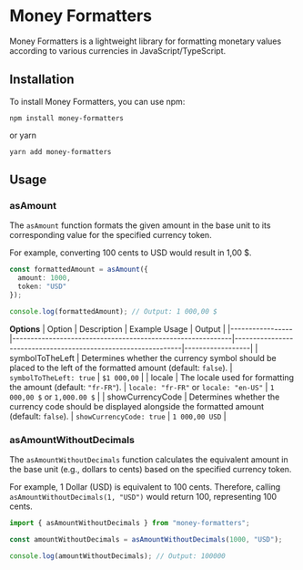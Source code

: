 # Money Formatters
Money Formatters is a lightweight library for formatting monetary values according to various currencies in JavaScript/TypeScript.

## Installation
To install Money Formatters, you can use npm:
```
npm install money-formatters
```
or yarn 
```
yarn add money-formatters
```

## Usage

### asAmount

The `asAmount` function formats the given amount in the base unit to its corresponding value for the specified currency token.

For example, converting 100 cents to USD would result in 1,00 $.

```ts
const formattedAmount = asAmount({
  amount: 1000,
  token: "USD"
});

console.log(formattedAmount); // Output: 1 000,00 $
```

**Options**
| Option          | Description                                                | Example Usage                                                 | Output           |
|-----------------|------------------------------------------------------------|---------------------------------------------------------------|------------------|
| symbolToTheLeft | Determines whether the currency symbol should be placed to the left of the formatted amount (default: `false`). | `symbolToTheLeft: true`                                      | `$1 000,00`      |
| locale          | The locale used for formatting the amount (default: `"fr-FR"`). | `locale: "fr-FR"` or `locale: "en-US"`                         | `1 000,00 $` or `1,000.00 $` |
| showCurrencyCode  | Determines whether the currency code should be displayed alongside the formatted amount (default: `false`). | `showCurrencyCode: true`                        | `1 000,00 USD`                      |

### asAmountWithoutDecimals
The `asAmountWithoutDecimals` function calculates the equivalent amount in the base unit (e.g., dollars to cents) based on the specified currency token.

For example, 1 Dollar (USD) is equivalent to 100 cents. Therefore, calling `asAmountWithoutDecimals(1, "USD")` would return 100, representing 100 cents.


```ts
import { asAmountWithoutDecimals } from "money-formatters";

const amountWithoutDecimals = asAmountWithoutDecimals(1000, "USD");

console.log(amountWithoutDecimals); // Output: 100000
```
